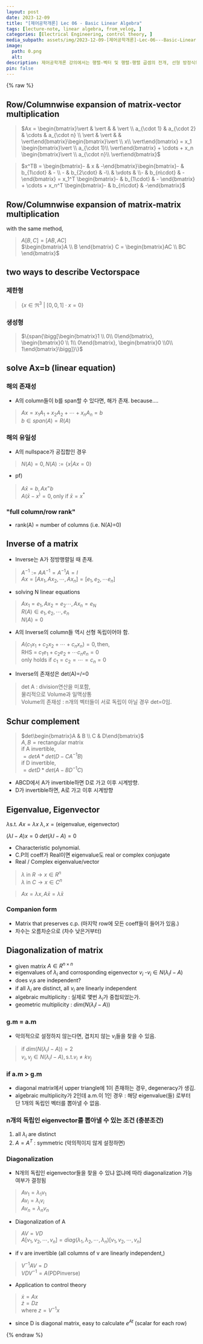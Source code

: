 ```yaml
---
layout: post
date: 2023-12-09
title: "[제어공학개론] Lec 06 - Basic Linear Algebra"
tags: [lecture-note, linear algebra, from_velog, ]
categories: [Electrical Engineering, control theory, ]
media_subpath: assets/img/2023-12-09-[제어공학개론]-Lec-06---Basic-Linear-Algebra.md
image:
  path: 0.png
  alt:  
description: 제어공학개론 강의에서는 행렬-벡터 및 행렬-행렬 곱셈의 전개, 선형 방정식의 해의 존재성과 유일성, 행렬의 역수, 슈르 여인수, 고유값 및 고유벡터, 대각화 조건 등을 다루며, 특히 대각화가 가능한 조건과 제어 이론에서의 응용에 대해 설명합니다.
pin: false
---
```



{% raw %}


## Row/Columnwise expansion of matrix-vector multiplication


> $Ax = \begin{bmatrix}\vert & \vert & & \vert \\ a_{\cdot 1} & a_{\cdot 2} & \cdots & a_{\cdot n} \\ \vert & \vert &  & \vert\end{bmatrix}\begin{bmatrix}\vert \\ x\\ \vert\end{bmatrix} = x_1 \begin{bmatrix}\vert \\ a_{\cdot 1}\\ \vert\end{bmatrix} + \cdots + x_n \begin{bmatrix}\vert \\ a_{\cdot n}\\ \vert\end{bmatrix}$


> $x^TB = \begin{bmatrix}- & x & -\end{bmatrix}\begin{bmatrix}- & b_{1\cdot} & - \\ - & b_{2\cdot} & -\\ & \vdots &  \\- & b_{n\cdot} & -\end{bmatrix}  = x_1^T  \begin{bmatrix}- & b_{1\cdot} & - \end{bmatrix} + \cdots + x_n^T \begin{bmatrix}- & b_{n\cdot} & -\end{bmatrix}$


## Row/Columnwise expansion of matrix-matrix multiplication


with the same method,


> $A[B,C] = [AB, AC]$  
> $\begin{bmatrix}A \\ B \end{bmatrix} C = \begin{bmatrix}AC \\ BC \end{bmatrix}$


## two ways to describe Vectorspace


### 제한형


> $\{x\in\Re^3 \ \vert \  [0,0,1]\cdot x = 0\}$


### 생성형


> $\{span{\bigg[\begin{bmatrix}1 \\ 0\\ 0\end{bmatrix}, \begin{bmatrix}0 \\ 1\\ 0\end{bmatrix}, \begin{bmatrix}0 \\0\\ 1\end{bmatrix}\bigg]}\}$


## solve Ax=b (linear equation)


### 해의 존재성

- A의 column들이 b를 span할 수 있다면, 해가 존재. because....

> $Ax = x_1A_1 + x_2A_2 + \cdots+x_nA_n = b$  
> $b \in span(A) = R(A)$


### 해의 유일성

- A의 nullspace가 공집합인 경우

> $N(A) = 0, N(A):=\{x|Ax=0\}$

- pf)

> $A\bar x = b, Ax^=b$  
> $A(\bar x - x^) = 0, \text{only if }\bar x = x^*$


### "full column/row rank"

- rank(A) = number of columns (i.e. N(A)=0)

## Inverse of a matrix

- Inverse는 A가 정방행렬일 때 존재.

> $A^{-1} := AA^{-1} = A^{-1}A=I$  
> $Ax = [Ax_1, Ax_2, \cdots, Ax_n] = [e_1, e_2, \cdots e_n]$

- solving N linear equations

> $Ax_1 = e_1, Ax_2 = e_2 \cdots, Ax_n = e_N$  
> $R(A) \in {e_1, e_2, \cdots, e_n}$  
> $N(A) = {0}$

- A의 Inverse의 column들 역시 선형 독립이어야 함.

> $A(c_1x_1+c_2x_2 + \cdots +c_nx_n) = 0, \text{then,}$  
> $\text{RHS = } c_1e_1 + c_2e_2 + \cdots c_ne_n = 0$  
> $\text{only holds if } c_1 = c_2 = \cdots =c_n=0$

- Inverse의 존재성은 det(A)=/=0

> det A : division연산을 미포함,  
> 물리적으로 Volume과 일맥상통  
> Volume의 존재성 : n개의 벡터들이 서로 독립이 아닐 경우 det=0임.


## Schur complement


> $det\begin{bmatrix}A & B \\ C & D\end{bmatrix}$  
> $A, B = \text{rectangular matrix}$  
> $\text {if A invertible,}$  
> $=det A * det(D-CA^{-1}B)$  
> $\text {if D invertible,}$  
> $= det D * det(A-BD^{-1}C)$

- ABCD에서 A가 invertible하면 D로 가고 이후 시계방향.
- D가 invertible하면, A로 가고 이후 시계방향

## Eigenvalue, Eigenvector


$\lambda \text{s.t. } Ax=\lambda x$
$\lambda, x = \text{(eigenvalue, eigenvector)}$


$(\lambda I - A) x = 0$
$det(\lambda I - A)= 0$

- Characteristic polynomial.
- C.P의 coeff가 Real이면 eigenvalue도 real or complex conjugate
- Real / Complex eigenvalue/vector

> $\lambda\text{ in } R \rightarrow x\in R^n$  
> $\lambda\text{ in } C \rightarrow x\in C^n$


> $Ax=\lambda x, A\bar x = \bar \lambda \bar x$


### Companion form

- Matrix that preserves c.p. (마지막 row에 모든 coeff들이 들어가 있음.)
- 차수는 오름차순으로 (차수 낮은거부터)

## Diagonalization of matrix

- given matrix $A \in R^{n\times n}$
- eigenvalues of $\lambda_i$ and corrosponding eigenvector $v_i$
-$v_i \in N(\lambda_i I -A)$
- does $v_i$s are independent?
- if all $\lambda_i$ are distinct, all $v_i$ are linearly independent
- algebraic multiplicity : 실제로 몇번 $\lambda_i$가 중첩되었는가.
- geometric multiplicity : $dim\bigg(N(\lambda_i I -A)\bigg)$

### g.m = a.m

- 악의적으로 설정하지 않는다면, 겹치지 않는 $v_i$들을 찾을 수 있음.

> $\text{if }dim(N(\lambda_i I -A)) = 2$  
> $v_i, v_j \in N(\lambda_i I -A), \text{s.t.} v_i \neq kv_j$


### if a.m > g.m

- diagonal matrix에서 upper triangle에 1이 존재하는 경우, degeneracy가 생김.
- algebraic multiplicity가 2인데 a.m.이 1인 경우 : 해당 eigenvalue(들) 로부터 단 1개의 독립인 벡터를 뽑아낼 수 없음.

### n개의 독립인 eigenvector를 뽑아낼 수 있는 조건 (충분조건)

1. all $\lambda_i$ are distinct
2. $A=A^T$ : symmetric (악의적이지 않게 설정하면)

### Diagonalization

- N개의 독립인 eigenvector들을 찾을 수 있냐 없냐에 따라 diagonalization 가능 여부가 결정됨

> $Av_1 = \lambda_1 v_1$  
> $Av_i = \lambda_i v_i$  
> $Av_n = \lambda_n v_n$

- Diagonalization of A

> $AV = VD$  
> $A[v_1, v_2, \cdots, v_n] = diag(\lambda_1, \lambda_2, \cdots, \lambda_n)[v_1, v_2, \cdots, v_n]$

- if v are invertible (all columns of v are linearly independent,)

> $V^{-1}AV = D$  
> $VDV^{-1} = A \text{(PDPinverse)}$

- Application to control theory

> $\dot x = Ax$  
> $\dot z = Dz$  
> $\text{where } z=V^{-1}x$

- since D is diagonal matrix, easy to calculate $e^{At}$ (scalar for each row)

{% endraw %}

